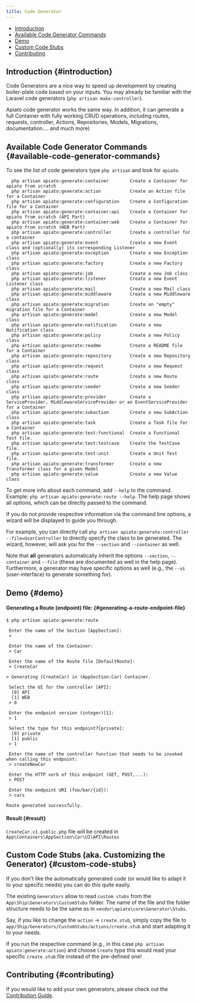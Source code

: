 ```yaml
---
title: Code Generator
---
```


- [Introduction](#introduction)
- [Available Code Generator Commands](#available-code-generator-commands)
- [Demo](#demo)
- [Custom Code Stubs](#custom-code-stubs)
- [Contributing](#contributing)

## Introduction {#introduction}

Code Generators are a nice way to speed up development by creating boiler-plate code based on your inputs. You may
already be familiar with the Laravel code generators (`php artisan make:controller`). 

Apiato code generator works the same way. In addition, it can generate a full Container with fully working CRUD operations, including routes, requests, controller, Actions, Repositories, Models, Migrations, documentation.... and much more)

## Available Code Generator Commands {#available-code-generator-commands}

To see the list of code generators type `php artisan` and look for `apiato`.

``` text
  php artisan apiato:generate:container        Create a Container for apiato from scratch
  php artisan apiato:generate:action           Create an Action file for a Container
  php artisan apiato:generate:configuration    Create a Configuration file for a Container
  php artisan apiato:generate:container:api    Create a Container for apiato from scratch (API Part)
  php artisan apiato:generate:container:web    Create a Container for apiato from scratch (WEB Part)
  php artisan apiato:generate:controller       Create a controller for a container
  php artisan apiato:generate:event            Create a new Event class and (optionally) its corresponding Listener
  php artisan apiato:generate:exception        Create a new Exception class
  php artisan apiato:generate:factory          Create a new Factory class
  php artisan apiato:generate:job              Create a new Job class
  php artisan apiato:generate:listener         Create a new Event Listener class
  php artisan apiato:generate:mail             Create a new Mail class
  php artisan apiato:generate:middleware       Create a new Middleware class
  php artisan apiato:generate:migration        Create an "empty" migration file for a Container
  php artisan apiato:generate:model            Create a new Model class
  php artisan apiato:generate:notification     Create a new Notification class
  php artisan apiato:generate:policy           Create a new Policy class
  php artisan apiato:generate:readme           Create a README file for a Container
  php artisan apiato:generate:repository       Create a new Repository class
  php artisan apiato:generate:request          Create a new Request class
  php artisan apiato:generate:route            Create a new Route class
  php artisan apiato:generate:seeder           Create a new Seeder class
  php artisan apiato:generate:provider         Create a ServiceProvider, MiddlewareServiceProvider or an EventServiceProvider for a Container
  php artisan apiato:generate:subaction        Create a new SubAction class
  php artisan apiato:generate:task             Create a Task file for a Container
  php artisan apiato:generate:test:functional  Create a Functional Test file.
  php artisan apiato:generate:test:testcase    Create the TestCase file.
  php artisan apiato:generate:test:unit        Create a Unit Test file.
  php artisan apiato:generate:transformer      Create a new Transformer class for a given Model
  php artisan apiato:generate:value            Create a new Value class
```

To get more info about each command, add `--help` to the command. Example: `php artisan apiato:generate:route --help`. The help page shows all options, which can be directly passed to the command.

If you do not provide respective information via the command line options, a wizard will be displayed to guide you through.

For example, you can directly call `php artisan apiato:generate:controller --file=UserController` to directly specify the class
to be generated. The wizard, however, will ask you for the `--section` and `--container` as well.

Note that **all** generators automatically inherit the options `--section`, `--container` and `--file` (these are documented
as well in the help page). Furthermore, a generator may have specific options as well (e.g., the `--ui` (user-interface)
to generate something for).

## Demo {#demo}

#### Generating a Route (endpoint) file: {#generating-a-route-endpoint-file}
```text
$ php artisan apiato:generate:route

 Enter the name of the Section [AppSection]:
 >

 Enter the name of the Container:
 > Car

 Enter the name of the Route file [DefaultRoute]:
 > CreateCar

> Generating (CreateCar) in (AppSection:Car) Container.

 Select the UI for the controller [API]:
  [0] API
  [1] WEB
 > 0

 Enter the endpoint version (integer)[1]:
 > 1

 Select the type for this endpoint?[private]:
  [0] private
  [1] public
 > 1

 Enter the name of the controller function that needs to be invoked when calling this endpoint:
 > createNewCar

 Enter the HTTP verb of this endpoint (GET, POST,...):
 > POST

 Enter the endpoint URI (foo/bar/{id}):
 > cars

Route generated successfully.

```

#### Result {#result}

`CreateCar.v1.public.php` file will be created in `App\Containers\AppSection\Car\UI\API\Routes`

## Custom Code Stubs (aka. Customizing the Generator) {#custom-code-stubs}

If you don't like the automatically generated code (or would like to adapt it to your specific needs) you can do this quite easily.

The existing `Generators` allow to read `custom stubs` from the `App\Ship\Generators\CustomStubs` folder. The name of
the file and the folder structure needs to be the same as in `vendor\apiato\core\Generator\Stubs`.

Say, if you like to change the `action` -> `create.stub`, simply copy the file to `app/Ship/Generators/CustomStubs/actions/create.stub` and 
start adapting it to your needs. 

If you run the respective command (e.g., in this case `php artisan apiato:generate:action`) and choose `Create` type
this would read your specific `create.stub` file instead of the pre-defined one!

## Contributing {#contributing}

If you would like to add your own generators, please check out the [Contribution Guide](../prologue/contribution-guide.md).
